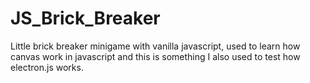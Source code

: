 # JS_Brick_Breaker
Little brick breaker minigame with vanilla javascript, used to learn how canvas work in javascript and this is something I also used to test how electron.js works.
